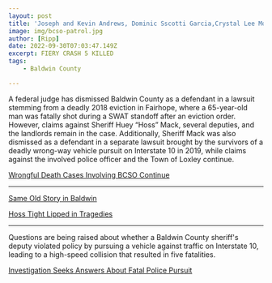 ```yaml
---
layout: post
title: 'Joseph and Kevin Andrews, Dominic Sscotti Garcia,Crystal Lee Moradie, Payton Leigh Northcut'
image: img/bcso-patrol.jpg
author: [Ripp]
date: 2022-09-30T07:03:47.149Z
excerpt: FIERY CRASH 5 KILLED
tags:
    - Baldwin County

---
```



A federal judge has dismissed Baldwin County as a defendant in a lawsuit stemming from a deadly 2018 eviction in Fairhope, where a 65-year-old man was fatally shot during a SWAT standoff after an eviction order. However, claims against Sheriff Huey “Hoss” Mack, several deputies, and the landlords remain in the case. Additionally, Sheriff Mack was also dismissed as a defendant in a separate lawsuit brought by the survivors of a deadly wrong-way vehicle pursuit on Interstate 10 in 2019, while claims against the involved police officer and the Town of Loxley continue.

[Wrongful Death Cases Involving BCSO Continue](https://lagniappemobile.com/wrongful-death-cases-involving-bcso-continue/)

-----

[Same Old Story in Baldwin](https://lagniappemobile.com/same-old-story-in-baldwin/)


[Hoss Tight Lipped in Tragedies](https://lagniappemobile.com/hoss-tight-lipped-in-tragedies/)

-----

Questions are being raised about whether a Baldwin County sheriff's deputy violated policy by pursuing a vehicle against traffic on Interstate 10, leading to a high-speed collision that resulted in five fatalities.

[Investigation Seeks Answers About Fatal Police Pursuit](https://lagniappemobile.com/investigation-seeks-answers-about-fatal-police-pursuit/)

